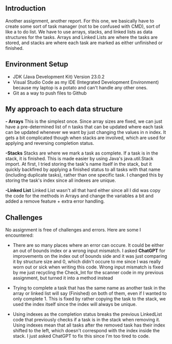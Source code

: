 ## Introduction

Another assignment, another report. For this one, we basically have to create some sort of task manager (not to be confused with CMD), sort of like a to do list. We have to use arrays, stacks, and linked lists as data structures for the tasks. Arrays and Linked Lists are where the tasks are stored, and stacks are where each task are marked as either unfinished or finished. 

## Environment Setup

- JDK (Java Development Kit) Version 23.0.2 
- Visual Studio Code as my IDE (Integrated Development Environment) because my laptop is a potato and can't handle any other ones.
- Git as a way to push files to Github

## My approach to each data structure

**- Arrays**
This is the simplest once. Since array sizes are fixed, we can just have a pre-determined list of n tasks that can be updated where each task can be updated whenever we want by just changing the values in n index. It gets a bit complicated though when stacks are involved, which are used for applying and reversing completion status.

**-Stacks**
Stacks are where we mark a task as complete. If a task is in the stack, it is finished. This is made easier by using Java's java.util.Stack import. At first, I tried storing the task's name itself in the stack, but it quickly backfired by applying a finished status to all tasks with that name (including duplicate tasks), rather than one specific task. I changed this by storing the task's index since all indexes are unique.

**-Linked List**
Linked List wasn't all that hard either since all I did was copy the code for the methods in Arrays and change the variables a bit and added a remove feature + extra error handling.

## Challenges

No assignment is free of challenges and errors. Here are some I encountered:

- There are so many places where an error can occure. It could be either an out of bounds index or a wrong input mismatch. I asked **ChatGPT** for improvements on the index out of bounds side and it was just comparing it by structure size and 0, which didn't occure to me since I was really worn out or sick when writing this code. Wrong input mismatch is fixed by me just recycling the Check_Int for the scanner code in my previous assignment, but turned it into a method instead

- Trying to complete a task that has the same name as another task in the array or linked list will say (Finished) on both of them, even if I wanted to only complete 1. This is fixed by rather copying the task to the stack, we used the index itself since the index will always be unique.

- Using indexes as the completion status breaks the previous LinkedList code that previously checks if a task is in the stack when removing it. Using indexes mean that all tasks after the removed task has their index shifted to the left, which doesn't correspond with the index inside the stack. I just asked ChatGPT to fix this since I'm too tired to code.

